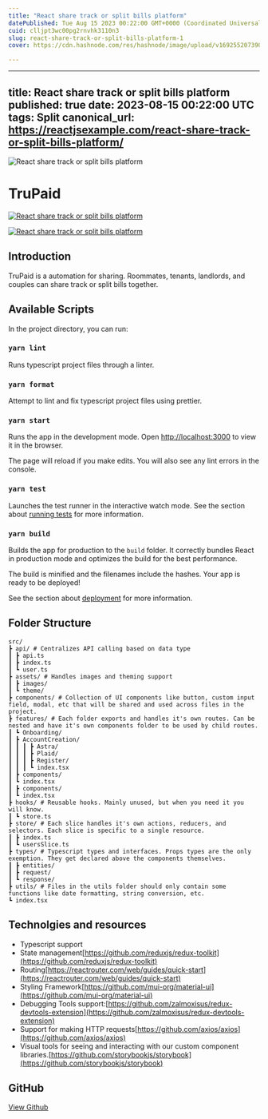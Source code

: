 ```yaml
---
title: "React share track or split bills platform"
datePublished: Tue Aug 15 2023 00:22:00 GMT+0000 (Coordinated Universal Time)
cuid: clljpt3wc00pg2rnvhk3110n3
slug: react-share-track-or-split-bills-platform-1
cover: https://cdn.hashnode.com/res/hashnode/image/upload/v1692552073907/ac448bb6-bb53-4ada-81d8-5d045c0c769f.jpeg

---
```


---
title: React share track or split bills platform
published: true
date: 2023-08-15 00:22:00 UTC
tags: Split
canonical_url: https://reactjsexample.com/react-share-track-or-split-bills-platform/
---

 ![React share track or split bills platform](https://cdn.hashnode.com/res/hashnode/image/upload/v1692552073907/ac448bb6-bb53-4ada-81d8-5d045c0c769f.jpeg)

      

# TruPaid

[![React share track or split bills platform](https://cdn.hashnode.com/res/hashnode/image/upload/v1692552076105/2d738125-7273-4a47-8c89-2576920ac677.png)](https://github.com/kkumarcodes/Trupaid/blob/main/screenshots/ss1.png)

[![React share track or split bills platform](https://cdn.hashnode.com/res/hashnode/image/upload/v1692552077870/fbad6dbf-2675-433e-b4b3-ff7909c7f322.png)](https://github.com/kkumarcodes/Trupaid/blob/main/screenshots/ss2.png)

## Introduction

TruPaid is a automation for sharing. Roommates, tenants, landlords, and couples can share track or split bills together.

## Available Scripts

In the project directory, you can run:

### `yarn lint`

Runs typescript project files through a linter.

### `yarn format`

Attempt to lint and fix typescript project files using prettier.

### `yarn start`

Runs the app in the development mode. Open [http://localhost:3000](http://localhost:3000) to view it in the browser.

The page will reload if you make edits. You will also see any lint errors in the console.

### `yarn test`

Launches the test runner in the interactive watch mode. See the section about [running tests](https://facebook.github.io/create-react-app/docs/running-tests) for more information.

### `yarn build`

Builds the app for production to the `build` folder. It correctly bundles React in production mode and optimizes the build for the best performance.

The build is minified and the filenames include the hashes. Your app is ready to be deployed!

See the section about [deployment](https://facebook.github.io/create-react-app/docs/deployment) for more information.

## Folder Structure

```
src/
┣ api/ # Centralizes API calling based on data type
┃ ┣ api.ts
┃ ┣ index.ts
┃ ┗ user.ts
┣ assets/ # Handles images and theming support
┃ ┣ images/
┃ ┗ theme/
┣ components/ # Collection of UI components like button, custom input field, modal, etc that will be shared and used across files in the project.
┣ features/ # Each folder exports and handles it's own routes. Can be nested and have it's own components folder to be used by child routes.
┃ ┗ Onboarding/
┃ ┣ AccountCreation/
┃ ┃ ┃ ┣ Astra/
┃ ┃ ┃ ┣ Plaid/
┃ ┃ ┃ ┣ Register/
┃ ┃ ┃ ┗ index.tsx
┃ ┣ components/
┃ ┗ index.tsx
┃ ┣ components/
┃ ┗ index.tsx
┣ hooks/ # Reusable hooks. Mainly unused, but when you need it you will know.
┃ ┗ store.ts
┣ store/ # Each slice handles it's own actions, reducers, and selectors. Each slice is specific to a single resource.
┃ ┣ index.ts
┃ ┗ usersSlice.ts
┣ types/ # Typescript types and interfaces. Props types are the only exemption. They get declared above the components themselves.
┃ ┣ entities/
┃ ┣ request/
┃ ┗ response/
┣ utils/ # Files in the utils folder should only contain some functions like date formatting, string conversion, etc.
┗ index.tsx

```

## Technolgies and resources

- Typescript support
- State management[https://github.com/reduxjs/redux-toolkit](https://github.com/reduxjs/redux-toolkit)
- Routing[https://reactrouter.com/web/guides/quick-start](https://reactrouter.com/web/guides/quick-start)
- Styling Framework[https://github.com/mui-org/material-ui](https://github.com/mui-org/material-ui)
- Debugging Tools support:[https://github.com/zalmoxisus/redux-devtools-extension](https://github.com/zalmoxisus/redux-devtools-extension)
- Support for making HTTP requests[https://github.com/axios/axios](https://github.com/axios/axios)
- Visual tools for seeing and interacting with our custom component libraries.[https://github.com/storybookjs/storybook](https://github.com/storybookjs/storybook)

## GitHub

[View Github](https://github.com/kkumarcodes/Trupaid?ref=reactjsexample.com)